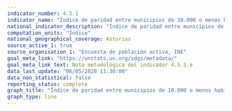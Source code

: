 ```yaml
---
indicator_number: 4.5.1
indicator_name: "Índice de paridad entre municipios de 10.000 o menos habitantes y municipios de más de 10.000 habitantes de la población entre 15 y 64 años que ha realizado estudios o formación en las últimas cuatro semanas"
national_indicator_description: "Índice de paridad entre municipios de 10.000 o menos habitantes y municipios de más de 10.000 habitantes de la población entre 15 y 64 años que ha realizado estudios o formación en las últimas cuatro semanas"
computation_units: "Índice"
national_geographical_coverage: Asturias
source_active_1: true
source_organisation_1: "Encuesta de población activa, INE"
goal_meta_link: "https://unstats.un.org/sdgs/metadata/"
goal_meta_link_text: Nota metodológica del indicador 4.5.1.e
data_last_update: "06/05/2020 11:30:00"
data_non_statistical: false
reporting_status: complete
graph_title: "Índice de paridad entre municipios de 10.000 o menos habitantes y municipios de más de 10.000 habitantes de la población entre 15 y 64 años que ha realizado estudios o formación en las últimas cuatro semanas"
graph_type: line
---
```

